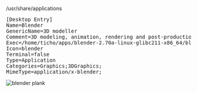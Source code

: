 /usr/share/applications

<pre>[Desktop Entry]
Name=Blender
GenericName=3D modeller
Comment=3D modeling, animation, rendering and post-production
Exec=/home/ticho/apps/blender-2.70a-linux-glibc211-x86_64/blender
Icon=blender
Terminal=false
Type=Application
Categories=Graphics;3DGraphics;
MimeType=application/x-blender;
</pre>

![blender plank][1]

 [1]: http://shrani.si/f/1x/wy/SLYWz4p/blenderplank.png